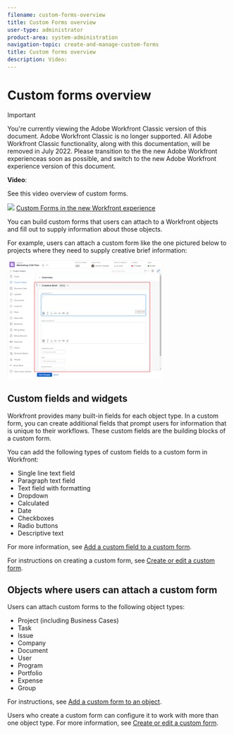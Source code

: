 ```yaml
---
filename: custom-forms-overview
title: Custom Forms overview
user-type: administrator
product-area: system-administration
navigation-topic: create-and-manage-custom-forms
title: Custom forms overview
description: Video:
---
```


# Custom forms overview

>[!IMPORTANT]
>
>You're currently viewing the Adobe Workfront Classic version of this document. Adobe Workfront Classic is no longer supported. All Adobe Workfront Classic functionality, along with this documentation, will be removed in July 2022. Please transition to the the new Adobe Workfront experienceas soon as possible, and switch to the new Adobe Workfront experience version of this document.

**Video**:

See this video overview of custom forms.

![](assets/video-icon-verysmall.png) [Custom Forms in the new Workfront experience](https://one.workfront.com/s/learningpath2/custom-forms-in-the-new-workfront-experience-final-MCC2AF4MH6NRHKHJJBXO6T65DHUU)

You can build custom forms that users can attach to a Workfront objects and fill out to supply information about those objects.

For example, users can attach a custom form like the one pictured below to projects where they need to supply creative brief information:

![](assets/custom-form-350x269.png)

## Custom fields and widgets

Workfront provides many built-in fields for each object type. In a custom form, you can create additional fields that prompt users for information that is unique to their workflows. These custom fields are the building blocks of a custom form.

You can add the following types of custom fields to a custom form in Workfront:

* Single line text field
* Paragraph text field
* Text field with formatting 
* Dropdown
* Calculated
* Date
* Checkboxes
* Radio buttons
* Descriptive text

For more information, see [Add a custom field to a custom form](../../../administration-and-setup/customize-workfront/create-manage-custom-forms/add-a-custom-field-to-a-custom-form.md).

For instructions on creating a custom form, see [Create or edit a custom form](../../../administration-and-setup/customize-workfront/create-manage-custom-forms/create-or-edit-a-custom-form.md).

## Objects where users can attach a custom form

Users can attach custom forms to the following object types:

* Project (including Business Cases)
* Task
* Issue
* Company
* Document
* User
* Program
* Portfolio
* Expense
* Group

For instructions, see [Add a custom form to an object](../../../workfront-basics/work-with-custom-forms/add-a-custom-form-to-an-object.md).

Users who create a custom form can configure it to work with more than one object type. For more information, see [Create or edit a custom form](../../../administration-and-setup/customize-workfront/create-manage-custom-forms/create-or-edit-a-custom-form.md).
